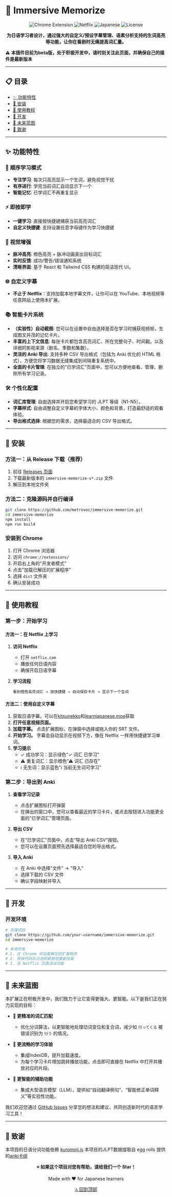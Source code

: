 # 🎯 Immersive Memorize

<div align="center">

![Chrome Extension](https://img.shields.io/badge/Chrome-Extension-4285F4?style=for-the-badge&logo=googlechrome&logoColor=white)
![Netflix](https://img.shields.io/badge/Netflix-Compatible-E50914?style=for-the-badge&logo=netflix&logoColor=white)
![Japanese](https://img.shields.io/badge/Language-Japanese-FF6B6B?style=for-the-badge)
![License](https://img.shields.io/badge/License-MIT-00D9FF?style=for-the-badge)

**为日语学习者设计，通过强大的自定义/预设字幕管理、语素分析支持的生词高亮等功能，让你在看剧时无痛提高词汇量。**

</div>

⚠️ **本插件目前为beta版，处于积极开发中，请时刻关注此页面，并确保自己的插件是最新版本**

---

## 📋 目录

- [✨ 功能特性](#-功能特性)
- [🚀 安装](#-安装)
- [📖 使用教程](#-使用教程)
- [🔧 开发](#-开发)
- [📅 未来蓝图](#-未来蓝图)
- [🙏 致谢](#-致谢)

---

## ✨ 功能特性

### 🎯 **顺序学习模式**

- **专注学习**: 每次只高亮显示一个生词，避免视觉干扰
- **有序进行**: 学完当前词汇自动显示下一个
- **智能记忆**: 已学词汇不再重复显示

### ⚡ **即按即学**

- **一键学习**: 直接按快捷键捕获当前高亮词汇
- **自定义快捷键**: 支持设置任意字母键作为学习快捷键

### 🎨 **视觉增强**

- **脉冲高亮**: 橙色高亮 + 脉冲动画突出目标词汇
- **实时反馈**: 成功/警告/错误通知系统
- **清晰界面**: 基于 React 和 Tailwind CSS 构建的简洁现代 UI。

### 🌐 **自定义字幕**

- **不止于 Netflix**：支持加载本地字幕文件，让你可以在 YouTube、本地视频等任意网站上使用本扩展。

### 📚 **智能卡片系统**

- **（实验性）自动截图**: 您可以在设置中自由选择是否在学习时捕获视频帧，生成图文并茂的记忆卡片。
- **丰富的上下文信息**: 每张卡片都包含高亮词汇、所在完整句子、时间戳，以及详细的影视来源（剧名、季数和集数）。
- **灵活的 Anki 导出**: 支持多种 CSV 导出格式（包括为 Anki 优化的 HTML 格式），方便您将学习数据无缝集成到间隔重复系统中。
- **全面的卡片管理**: 在独立的“已学词汇”页面中，您可以方便地查看、管理、删除所有学习记录。

### 🛠️ **个性化配置**

- **词汇库管理**: 自由选择并开启您希望学习的 JLPT 等级（N1-N5）。
- **字幕样式**: 自由调整自定义字幕的字体大小、颜色和背景，打造最舒适的观看体验。
- **导出格式选择**: 根据您的需求，选择最适合的 CSV 导出格式。

---

## 🚀 安装

### 方法一：从 Release 下载（推荐）

1. 前往 [Releases 页面](https://github.com/metrovoc/immersive-memorize/releases)
2. 下载最新版本的 `immersive-memorize-v*.zip` 文件
3. 解压到本地文件夹

### 方法二：克隆源码并自行编译

```bash
git clone https://github.com/metrovoc/immersive-memorize.git
cd immersive-memorize
npm install
npm run build
```

### 安装到 Chrome

1. 打开 Chrome 浏览器
2. 访问 `chrome://extensions/`
3. 开启右上角的"开发者模式"
4. 点击"加载已解压的扩展程序"
5. 选择 `dist` 文件夹
6. 确认安装成功

---

## 📖 使用教程

### 第一步：开始学习

#### **方法一：在 Netflix 上学习**

1. **访问 Netflix**
   - 打开 `netflix.com`
   - 播放任何日语内容
   - 确保开启日语字幕

2. **学习流程**

   ```
   看到橙色高亮词汇 → 按快捷键 → 自动保存卡片 → 显示下一个生词
   ```

#### **方法二：使用自定义字幕**

1. 获取日语字幕，可以在[kitsunekko](https://kitsunekko.net/)和[learnjapanese.moe](https://learnjapanese.moe/kitsubackup.html#/ja)获取
2. **打开任意视频页面。**
3. **加载字幕。** 点击扩展图标，在弹窗中选择或拖入你的 SRT 文件。
4. **开始学习。** 字幕会自动显示在视频下方，像在 Netflix 一样用快捷键学习单词。
5. **学习提示**
   - ✓ 成功学习：显示绿色"✓ 词汇 已学习"
   - ⚠ 重复词汇：显示橙色"⚠ 词汇 已存在"
   - ℹ 无生词：显示蓝色"ℹ 当前无生词可学习"

### 第二步：导出到 Anki

1. **查看学习记录**
   - 点击扩展图标打开弹窗
   - 在弹出的窗口中，您可以查看最近的学习卡片，或点击按钮进入功能更全面的“已学词汇”管理页面。

2. **导出 CSV**
   - 在“已学词汇”页面中，点击“导出 Anki CSV”按钮。
   - 您可以在设置页面预先选择最适合您的导出格式。

3. **导入 Anki**
   - 在 Anki 中选择"文件" → "导入"
   - 选择下载的 CSV 文件
   - 确认字段映射并导入

---

## 🔧 开发

### 开发环境

```bash
# 克隆项目
git clone https://github.com/your-username/immersive-memorize.git
cd immersive-memorize

# 本地开发
# 1. 在 Chrome 中加载解压的扩展程序
# 2. 修改代码后点击刷新按钮重新加载
# 3. 在 Netflix 页面测试功能
```

---

## 📅 未来蓝图

本扩展正在积极开发中，我们致力于让它变得更强大、更智能。以下是我们正在努力实现的目标：

- **🎯 更精准的词汇匹配**
  - 优化分词算法，以更智能地处理动词变位和复合词，减少如 `行ってくる` 被错误识别为 `行う` 的情况。

- **🚀 更流畅的学习体验**
  - 集成IndexDB，提升加载速度。
  - 为每个学习卡片增加跳转播放功能，点击即可直接在 Netflix 中打开并播放对应的片段。

- **🧠 更智能的辅助功能**
  - 集成大型语言模型（LLM），提供如“自动翻译例句”、“智能修正单词释义”等实验性功能。

我们欢迎您通过 [GitHub Issues](https://github.com/metrovoc/immersive-memorize/issues) 分享您的想法和建议，共同创造新时代的语言学习工具！

---

## 🙏 致谢

本项目的日语分词功能依赖 [kuromoji.js](https://github.com/patdx/kuromoji.js)
本项目的JLPT数据提取自 egg rolls 提供的[anki卡组](https://github.com/5mdld/anki-jlpt-decks)

<div align="center">

**⭐ 如果这个项目对您有帮助，请给我们一个 Star！**

Made with ❤️ for Japanese learners

[🔝 回到顶部](#-immersive-memorize)

</div>

